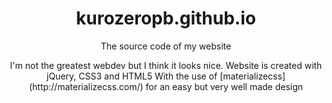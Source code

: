 <div align="center">
  <h1>kurozeropb.github.io</h1>
  <p>The source code of my website</p>

  <p>
    I'm not the greatest webdev but I think it looks nice.
    Website is created with jQuery, CSS3 and HTML5
    With the use of [materializecss](http://materializecss.com/) for an easy but very well made design
  </p>
</div>
